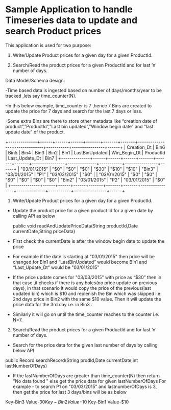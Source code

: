  Sample Application to handle Timeseries data to update and search Product prices
===================================================================================
This application is used for two purpose:
 1. Write/Update Product prices for a given day for a given ProductId.
 
 2. Search/Read  the product prices for a given ProductId and for last  ’n’ number of days.

Data Model/Schema design:

-Time based data is ingested based on number of days/months/year to be tracked ,lets say time_counter(N).

-In this below example, time_counter is 7 ,hence 7 Bins are created to update the price for 7 days and search for the last 7 days or less.

-Some extra Bins are there to store other metadata like “creation date of product”,”ProductId”,”Last bin updated”,”Window begin date” and “last update date” of the product.

+--------------+------+------+------+-------+-------+-------+----------------+--------------+-----------+----------------+------+
| Creation_Dt  | Bin6 | Bin5 | Bin4 | Bin3  | Bin2  | Bin1  | LastBinUpdated | Win_Begin_Dt | ProductId | Last_Update_Dt | Bin7 |
+--------------+------+------+------+-------+-------+-------+----------------+--------------+-----------+----------------+------+
| "03/01/2015" | "$0" | "$0" | "$0" | "$30" | "$10" | "$10" | "Bin3"         | "03/01/2015" | "P1"      | "03/03/2015"   | "$0" |
| "03/01/2015" | "$0" | "$0" | "$0" | "$0"  | "$0"  | "$0"  | "Bin2"         | "03/01/2015" | "P2"      | "03/01/2015"   | "$0" |
+--------------+------+------+------+-------+-------+-------+----------------+--------------+-----------+----------------+------+

1. Write/Update Product prices for a given day for a given ProductId.

- Update the product price for a given product Id for a given date by calling API as below

   public void readAndUpdatePriceData(String productId,Date currentDate,String priceData)
    
- First check the currentDate is after the window begin date to update the price

- For example if the date is starting at "03/01/2015" then price will be changed for Bin1 and “LastBinUpdated” would become Bin1 and “Last_Update_Dt” would be "03/01/2015"

- If the price update comes for "03/03/2015" with price as “$30” then in that case ,it checks if there is any holes(no price update on previous days), in that scenario it would copy the price of the previous(last updated bin) which is $10 and replenish the Bin which was skipped i.e. 2nd days price in Bin2 with the same $10 value.
Then it will update the price data for the 3rd day i.e. in Bin3 .

-  Similarly it will go on until the time_counter reaches to the counter i.e. N=7.

2. Search/Read  the product prices for a given ProductId and for last  ’n’ number of days.

- Search for the price data for the given last number of days by calling below API

 public Record searchRecord(String prodId,Date currentDate,int lastNumberOfDays)

- If the lastNumberOfDays are greater than time_counter(N) then return "No data found "  else get the price data for given lastNumberOfDays
For example - to search P1 on "03/03/2015" and lastnumberOfDays is 3, then get the price for last 3 days/bins will be as below
 
 Key-Bin3 Value-$30
 Key-Bin2 Value-$10
 Key-Bin1 Value-$10

